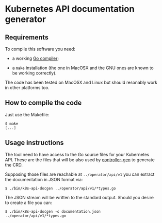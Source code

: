 # Kubernetes API documentation generator

## Requirements

To compile this software you need:

- a working [Go compiler](https://golang.org/);

- a `make` installation (the one in MacOSX and the GNU ones are known to be
  working correctly).

The code has been tested on MacOSX and Linux but should resonably work in other
platforms too.

## How to compile the code

Just use the Makefile:

    $ make
    [...]

## Usage instructions

The tool need to have access to the Go source files for your Kubernetes API.
These are the files that will be also used by
[controller-gen](https://book.kubebuilder.io/reference/controller-gen.html) to
generate the CRD.

Supposing those files are reachable at `../operator/api/v1` you can extract the
documentation in JSON format via:

    $ ./bin/k8s-api-docgen ../operator/api/v1/*types.go

The JSON stream will be written to the standard output. Should you desire to
create a file you can:

    $ ./bin/k8s-api-docgen -o documentation.json ../operator/api/v1/*types.go
